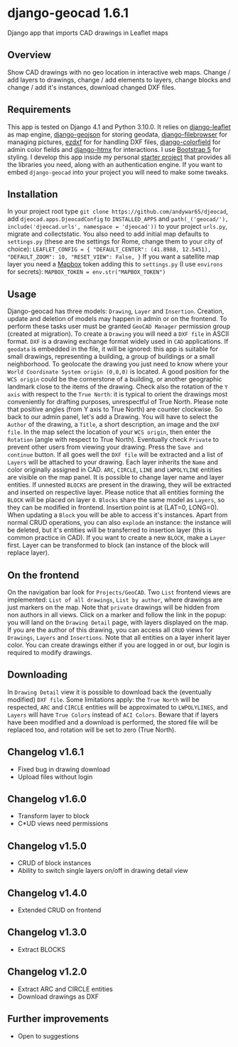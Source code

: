 # django-geocad 1.6.1
Django app that imports CAD drawings in Leaflet maps
## Overview
Show CAD drawings with no geo location in interactive web maps. Change / add layers to drawings, change / add elements to layers, change blocks and change / add it's instances, download changed DXF files.
## Requirements
This app is tested on Django 4.1 and Python 3.10.0. It relies on [django-leaflet](https://django-leaflet.readthedocs.io/en/latest/index.html/) as map engine, [django-geojson](https://django-geojson.readthedocs.io/en/latest/) for storing geodata, [django-filebrowser](https://django-filebrowser.readthedocs.io/en/latest/) for managing pictures, [ezdxf](https://ezdxf.mozman.at/) for for handling DXF files, [django-colorfield](https://github.com/fabiocaccamo/django-colorfield) for admin color fields and [django-htmx](https://django-htmx.readthedocs.io/en/latest/) for interactions. I use [Bootstrap 5](https://getbootstrap.com/) for styling. I develop this app inside my personal [starter project](https://github.com/andywar65/project_repo/tree/architettura) that provides all the libraries you need, along with an authentication engine. If you want to embed `django-geocad` into your project you will need to make some tweaks.
## Installation
In your project root type `git clone https://github.com/andywar65/djeocad`, add `djeocad.apps.DjeocadConfig` to `INSTALLED_APPS` and `path(_('geocad/'), include('djeocad.urls', namespace = 'djeocad'))` to your project `urls.py`, migrate and collectstatic. You also need to add initial map defaults to `settings.py` (these are the settings for Rome, change them to your city of choice):
`LEAFLET_CONFIG = {
    "DEFAULT_CENTER": (41.8988, 12.5451),
    "DEFAULT_ZOOM": 10,
    "RESET_VIEW": False,
}`
If you want a satellite map layer you need a [Mapbox](https://www.mapbox.com/) token adding this to `settings.py` (I use `environs` for secrets): `MAPBOX_TOKEN = env.str("MAPBOX_TOKEN")`
## Usage
Django-geocad has three models: `Drawing`, `Layer` and `Insertion`. Creation, update and deletion of models may happen in admin or on the frontend. To perform these tasks user must be granted `GeoCAD Manager` permission group (created at migration).
To create a `Drawing` you will need a `DXF file` in ASCII format. `DXF` is a drawing exchange format widely used in `CAD` applications.
If `geodata` is embedded in the file, it will be ignored: this app is suitable for small drawings,
representing a building, a group of buildings or a small neighborhood. To geolocate the drawing you just need to know where your `World Coordinate System origin (0,0,0)` is located. A good position for the `WCS origin` could be the cornerstone of a building, or another geographic landmark close to the items of the drawing.
Check also the rotation of the `Y axis` with respect to the `True North`: it is typical to orient the drawings most conveniently for drafting purposes, unrespectful of True North. Please note that positive angles (from Y axis to True North) are counter clockwise.
So back to our admin panel, let's add a Drawing. You will have to select the `Author` of the drawing,
a `Title`, a short description, an image and the `DXF file`. In the map select the location of your
`WCS origin`, then enter the `Rotation` (angle with respect to True North). Eventually check `Private` to prevent other users from viewing your drawing.
Press the `Save and continue` button. If all goes well the `DXF file` will be extracted and a list of `Layers` will be attached to your drawing. Each layer inherits the `Name` and color originally assigned in CAD. `ARC`, `CIRCLE`, `LINE` and `LWPOLYLINE` entities are visible on the map panel. It is possible to change layer name and layer entities.
If unnested `BLOCKS` are present in the drawing, they will be extracted and inserted on respective layer. Please notice that all entities forming the `BLOCK` will be placed on layer `0`. `Blocks` share the same model as `Layers`, so they can be modified in frontend. Insertion point is at (LAT=0, LONG=0). When updating a `Block` you will be able to access it's instances. Apart from normal CRUD operations, you can also `explode` an instance: the instance will be deleted, but it's entities will be transferred to insertion layer (this is common practice in CAD). If you want to create a new `BLOCK`, make a `Layer` first. Layer can be transformed to block (an instance of the block will replace layer).
## On the frontend
On the navigation bar look for `Projects/GeoCAD`. Two `List` frontend views are implemented: `List of all drawings`, `List by author`, where drawings are just markers on the map. Note that `private` drawings will be hidden from non authors in all views. Click on a marker and follow the link in the popup: you will land on the `Drawing Detail` page, with layers displayed on the map. If you are the author of this drawing, you can access all `CRUD` views for `Drawings`, `Layers` and `Insertions`. Note that all entities on a layer inherit layer color. You can create drawings either if you are logged in or out, bur login is required to modify drawings.
## Downloading
In `Drawing Detail` view it is possible to download back the (eventually modified) `DXF file`. Some limitations apply: the `True North` will be respected, `ARC` and `CIRCLE` entities will be approximated to `LWPOLYLINES`, and `Layers` will have `True Colors` instead of `ACI Colors`.
Beware that if layers have been modified and a download is performed, the stored file will be replaced too, and rotation will be set to zero (True North).
## Changelog v1.6.1
* Fixed bug in drawing download
* Upload files without login
## Changelog v1.6.0
* Transform layer to block
* C*UD views need permissions
## Changelog v1.5.0
* CRUD of block instances
* Ability to switch single layers on/off in drawing detail view
## Changelog v1.4.0
* Extended CRUD on frontend
## Changelog v1.3.0
* Extract BLOCKS
## Changelog v1.2.0
* Extract ARC and CIRCLE entities
* Download drawings as DXF
## Further improvements
* Open to suggestions
